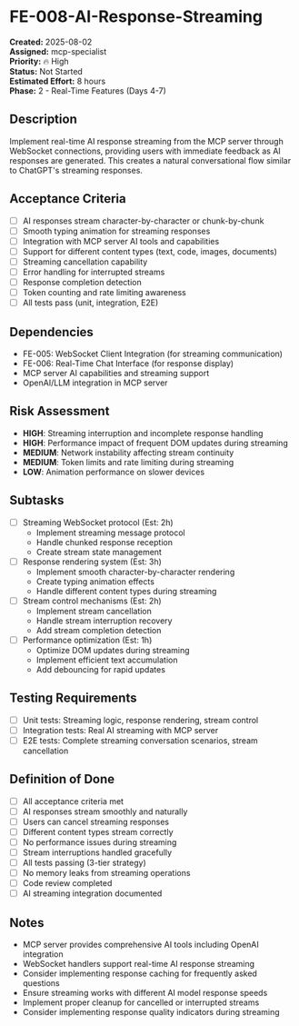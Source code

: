 # FE-008-AI-Response-Streaming

**Created:** 2025-08-02  
**Assigned:** mcp-specialist  
**Priority:** 🔥 High  
**Status:** Not Started  
**Estimated Effort:** 8 hours  
**Phase:** 2 - Real-Time Features (Days 4-7)

## Description

Implement real-time AI response streaming from the MCP server through WebSocket connections, providing users with immediate feedback as AI responses are generated. This creates a natural conversational flow similar to ChatGPT's streaming responses.

## Acceptance Criteria

- [ ] AI responses stream character-by-character or chunk-by-chunk
- [ ] Smooth typing animation for streaming responses
- [ ] Integration with MCP server AI tools and capabilities
- [ ] Support for different content types (text, code, images, documents)
- [ ] Streaming cancellation capability
- [ ] Error handling for interrupted streams
- [ ] Response completion detection
- [ ] Token counting and rate limiting awareness
- [ ] All tests pass (unit, integration, E2E)

## Dependencies

- FE-005: WebSocket Client Integration (for streaming communication)
- FE-006: Real-Time Chat Interface (for response display)
- MCP server AI capabilities and streaming support
- OpenAI/LLM integration in MCP server

## Risk Assessment

- **HIGH**: Streaming interruption and incomplete response handling
- **HIGH**: Performance impact of frequent DOM updates during streaming
- **MEDIUM**: Network instability affecting stream continuity
- **MEDIUM**: Token limits and rate limiting during streaming
- **LOW**: Animation performance on slower devices

## Subtasks

- [ ] Streaming WebSocket protocol (Est: 2h)
  - Implement streaming message protocol
  - Handle chunked response reception
  - Create stream state management
- [ ] Response rendering system (Est: 3h)
  - Implement smooth character-by-character rendering
  - Create typing animation effects
  - Handle different content types during streaming
- [ ] Stream control mechanisms (Est: 2h)
  - Implement stream cancellation
  - Handle stream interruption recovery
  - Add stream completion detection
- [ ] Performance optimization (Est: 1h)
  - Optimize DOM updates during streaming
  - Implement efficient text accumulation
  - Add debouncing for rapid updates

## Testing Requirements

- [ ] Unit tests: Streaming logic, response rendering, stream control
- [ ] Integration tests: Real AI streaming with MCP server
- [ ] E2E tests: Complete streaming conversation scenarios, stream cancellation

## Definition of Done

- [ ] All acceptance criteria met
- [ ] AI responses stream smoothly and naturally
- [ ] Users can cancel streaming responses
- [ ] Different content types stream correctly
- [ ] No performance issues during streaming
- [ ] Stream interruptions handled gracefully
- [ ] All tests passing (3-tier strategy)
- [ ] No memory leaks from streaming operations
- [ ] Code review completed
- [ ] AI streaming integration documented

## Notes

- MCP server provides comprehensive AI tools including OpenAI integration
- WebSocket handlers support real-time AI response streaming
- Consider implementing response caching for frequently asked questions
- Ensure streaming works with different AI model response speeds
- Implement proper cleanup for cancelled or interrupted streams
- Consider implementing response quality indicators during streaming